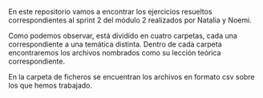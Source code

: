 En este repositorio vamos a encontrar los ejercicios resueltos correspondientes al sprint 2 del módulo 2 realizados por Natalia y Noemi.

Como podemos observar, está dividido en cuatro carpetas, cada una correspondiente a una temática distinta. Dentro de cada carpeta encontraremos los archivos nombrados como su lección teórica correspondiente. 

En la carpeta de ficheros se encuentran los archivos en formato csv sobre los que hemos trabajado.
